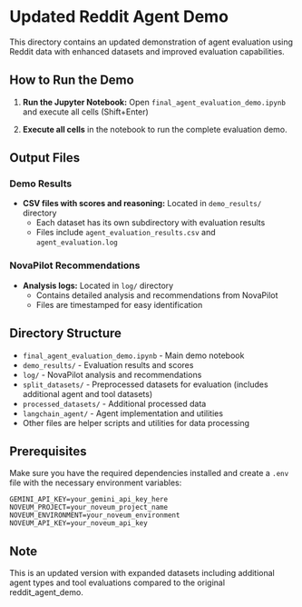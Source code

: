 # Updated Reddit Agent Demo

This directory contains an updated demonstration of agent evaluation using Reddit data with enhanced datasets and improved evaluation capabilities.

## How to Run the Demo

1. **Run the Jupyter Notebook:** Open `final_agent_evaluation_demo.ipynb` and execute all cells (Shift+Enter)

2. **Execute all cells** in the notebook to run the complete evaluation demo.

## Output Files

### Demo Results
- **CSV files with scores and reasoning:** Located in `demo_results/` directory
  - Each dataset has its own subdirectory with evaluation results
  - Files include `agent_evaluation_results.csv` and `agent_evaluation.log`

### NovaPilot Recommendations
- **Analysis logs:** Located in `log/` directory
  - Contains detailed analysis and recommendations from NovaPilot
  - Files are timestamped for easy identification

## Directory Structure

- `final_agent_evaluation_demo.ipynb` - Main demo notebook
- `demo_results/` - Evaluation results and scores
- `log/` - NovaPilot analysis and recommendations
- `split_datasets/` - Preprocessed datasets for evaluation (includes additional agent and tool datasets)
- `processed_datasets/` - Additional processed data
- `langchain_agent/` - Agent implementation and utilities
- Other files are helper scripts and utilities for data processing

## Prerequisites

Make sure you have the required dependencies installed and create a `.env` file with the necessary environment variables:

```
GEMINI_API_KEY=your_gemini_api_key_here
NOVEUM_PROJECT=your_noveum_project_name
NOVEUM_ENVIRONMENT=your_noveum_environment
NOVEUM_API_KEY=your_noveum_api_key
```

## Note

This is an updated version with expanded datasets including additional agent types and tool evaluations compared to the original reddit_agent_demo.
